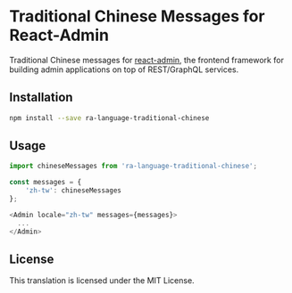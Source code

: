 # Traditional Chinese Messages for React-Admin

Traditional Chinese messages for [react-admin](https://github.com/marmelab/react-admin), the frontend framework for building admin applications on top of REST/GraphQL services.

## Installation

```sh
npm install --save ra-language-traditional-chinese
```

## Usage

```js
import chineseMessages from 'ra-language-traditional-chinese';

const messages = {
    'zh-tw': chineseMessages
};

<Admin locale="zh-tw" messages={messages}>
  ...
</Admin>
```

## License

This translation is licensed under the MIT License.